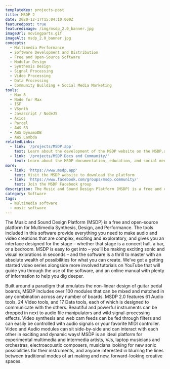 ```yaml
---
templateKey: projects-post
title: MSDP 2
date: 2020-12-17T15:04:10.000Z
featuredpost: true
featuredimage: /img/msdp_2.0_banner.jpg
imageUrl: movingparts.gif
imageAlt: msdp_2.0_banner.jpg
concepts:
  - Multimedia Performance
  - Software Development and Distribution
  - Free and Open-Source Software
  - Modular Design
  - Synthesis Design
  - Signal Processing
  - Video Processing
  - Data Processing
  - Community Building + Social Media Marketing
tools:
  - Max 8
  - Node for Max
  - ISF
  - VSynth
  - Javascript / NodeJS
  - Axios
  - Parcel
  - AWS S3
  - AWS DynamoDB
  - AWS Lambda
relatedLinks:
  - link: '/projects/MSDP.app'
    text: Learn about the development of the MSDP website on the MSDP.app page
  - link: '/projects/MSDP Docs and Community/'
    text: Learn about the MSDP documentation, education, and social media campaigns
more:
  - link: 'https://www.msdp.app'
    text: Visit the MSDP website to download the platform
  - link: 'https://www.facebook.com/groups/msdp.community/'
    text: Join the MSDP Facebook group
description: The Music and Sound Design Platform (MSDP) is a free and open-source platform for Multimedia Synthesis, Design, and Performance.
category: Software
tags:
  - multimedia software
  - music software
---
```

The Music and Sound Design Platform (MSDP) is a free and open-source platform for Multimedia Synthesis, Design, and Performance. The tools included in this software provide everything you need to make audio and video creations that are complex, exciting and exploratory, and gives you an interface designed for the stage – whether that stage is a concert hall, a bar, or a bedroom. MSDP is easy to get into – you’ll be making exciting sonic and visual exlorations in seconds – and the software is a thrill to master with an absolute wealth of possibilities for what you can create. We’ve got a getting started video series alongside more involved tutorials on YouTube that will guide you through the use of the software, and an online manual with plenty of information to help you dig deeper.  

Built around a paradigm that emulates the non-linear design of guitar pedal boards, MSDP includes over 100 modules that can be mixed and matched in any combination across any number of boards. MSDP 2.0 features 61 Audio tools, 24 Video tools, and 17 Data tools, each of which is designed to communicate with the others. Beautiful and powerful instruments can be dropped in next to audio file manipulators and wild signal-processing effects. Video synthesis and web cam feeds can be fed through filters and can easily be controlled with audio signals or your favorite MIDI controller. Video and Audio modules can sit side-by-side and can interact with each other in exciting and dynamic ways! MSDP is an ideal platform for experimental multimedia and intermedia artists, VJs, laptop musicians and orchestras, electroacoustic composers, musicians looking for new sonic possibilities for their instruments, and anyone interested in blurring the lines between traditional modes of art making and new, forward-looking creative spaces.  
